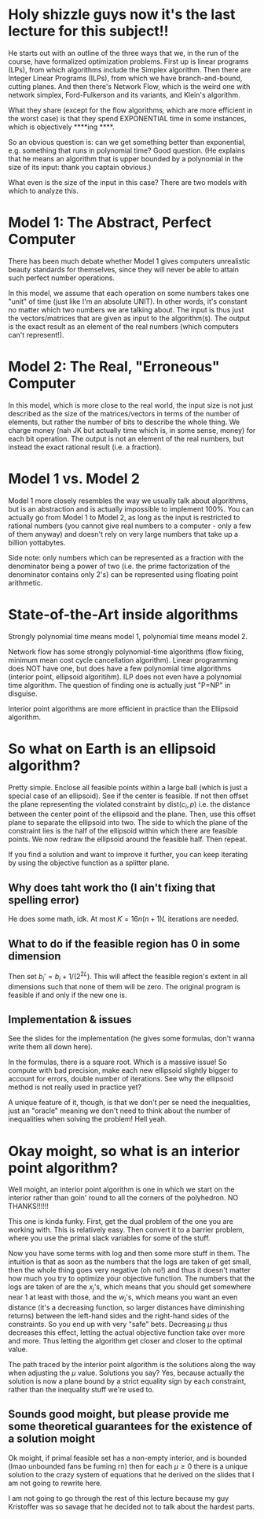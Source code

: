 # Holy shizzle guys now it's the last lecture for this subject!!

He starts out with an outline of the three ways that we, in the run of the
course, have formalized optimization problems. First up is linear programs
(LPs), from which algorithms include the Simplex algorithm. Then there are
Integer Linear Programs (ILPs), from which we have branch-and-bound, cutting
planes. And then there's Network Flow, which is the weird one with network
simplex, Ford-Fulkerson and its variants, and Klein's algorithm.

What they share (except for the flow algorithms, which are more efficient in the
worst case) is that they spend EXPONENTIAL time in some instances, which is
objectively ****ing ****.

So an obvious question is: can we get something better than exponential, e.g.
something that runs in polynomial time? Good question. (He explains that he
means an algorithm that is upper bounded by a polynomial in the size of its
input: thank you captain obvious.)

What even is the size of the input in this case? There are two models with which
to analyze this.

# Model 1: The Abstract, Perfect Computer

There has been much debate whether Model 1 gives computers unrealistic beauty
standards for themselves, since they will never be able to attain such perfect
number operations.

In this model, we assume that each operation on some numbers takes one "unit" of
time (just like I'm an absolute UNIT). In other words, it's constant no matter
which two numbers we are talking about. The input is thus just the
vectors/matrices that are given as input to the algorithm(s). The output is the
exact result as an element of the real numbers (which computers can't represent!).

# Model 2: The Real, "Erroneous" Computer

In this model, which is more close to the real world, the input size is not just
described as the size of the matrices/vectors in terms of the number of
elements, but rather the number of bits to describe the whole thing. We charge
money (nah JK but actually time which is, in some sense, money) for each bit
operation. The output is not an element of the real numbers, but instead the
exact rational result (i.e. a fraction).

# Model 1 vs. Model 2

Model 1 more closely resembles the way we usually talk about algorithms, but is
an abstraction and is actually impossible to implement 100%. You can actually go
from Model 1 to Model 2, as long as the input is restricted to rational numbers
(you cannot give real numbers to a computer - only a few of them anyway) and
doesn't rely on very large numbers that take up a billion yottabytes.

Side note: only numbers which can be represented as a fraction with the
denominator being a power of two (i.e. the prime factorization of the
denominator contains only 2's) can be represented using floating point
arithmetic.

# State-of-the-Art inside algorithms

Strongly polynomial time means model 1, polynomial time means model 2.

Network flow has some strongly polynomial-time algorithms (flow fixing, minimum
mean cost cycle cancellation algorithm). Linear programming does NOT have one,
but does have a few polynomial time algorithms (interior point, ellipsoid
algoritihm). ILP does not even have a polynomial time algorithm. The question of
finding one is actually just "P=NP" in disguise.

Interior point algorithms are more efficient in practice than the Ellipsoid
algorithm.

# So what on Earth is an ellipsoid algorithm?

Pretty simple. Enclose all feasible points within a large ball (which is just a
special case of an ellipsoid). See if the center is feasible. If not then offset
the plane representing the violated constraint by $\text{dist}(c_i, p)$ i.e. the
distance between the center point of the ellipsoid and the plane. Then, use this
offset plane to separate the ellipsoid into two. The side to which the plane of
the constraint lies is the half of the ellipsoid within which there are feasible
points. We now redraw the ellipsoid around the feasible half. Then repeat.

If you find a solution and want to improve it further, you can keep iterating by
using the objective function as a splitter plane.

## Why does taht work tho (I ain't fixing that spelling error)

He does some math, idk. At most $K = 16n(n + 1)L$ iterations are needed.

## What to do if the feasible region has 0 in some dimension

Then set $b_i' = b_i + 1/(2^{2L})$. This will affect the feasible region's
extent in all dimensions such that none of them will be zero. The original
program is feasible if and only if the new one is.

## Implementation & issues

See the slides for the implementation (he gives some formulas, don't wanna write
them all down here).

In the formulas, there is a square root. Which is a massive issue! So compute
with bad precision, make each new ellipsoid slightly bigger to account for
errors, double number of iterations. See why the ellipsoid method is not really
used in practice yet?

A unique feature of it, though, is that we don't per se need the inequalities,
just an "oracle" meaning we don't need to think about the number of inequalities
when solving the problem! Hell yeah.

# Okay moight, so what is an interior point algorithm?

Well moight, an interior point algorithm is one in which we start on the
interior rather than goin' round to all the corners of the polyhedron. NO
THANKS!!!!!!

This one is kinda funky. First, get the dual problem of the one you are working
with. This is relatively easy. Then convert it to a barrier problem, where you
use the primal slack variables for some of the stuff.

Now you have some terms with log and then some more stuff in them. The intuition
is that as soon as the numbers that the logs are taken of get small, then the
whole thing goes very negative (oh no!) and thus it doesn't matter how much you
try to optimize your objective function. The numbers that the logs are taken of
are the $x_j$'s, which means that you should get somewhere near 1 at least with
those, and the $w_i$'s, which means you want an even distance (it's a decreasing
function, so larger distances have diminishing returns) between the left-hand
sides and the right-hand sides of the constraints. So you end up with very
"safe" bets. Decreasing $\mu$ thus decreases this effect, letting the actual
objective function take over more and more. Thus letting the algorithm get
closer and closer to the optimal value.

The path traced by the interior point algorithm is the solutions along the way
when adjusting the $\mu$ value. Solutions you say? Yes, because actually the
solution is now a plane bound by a strict equality sign by each constraint,
rather than the inequality stuff we're used to.

## Sounds good moight, but please provide me some theoretical guarantees for the existence of a solution moight

Ok moight, if primal feasible set has a non-empty interior, and is bounded (lmao
unbounded fans be fuming rn) then for each $\mu \geq 0$ there is a unique
solution to the crazy system of equations that he derived on the slides that I
am not going to rewrite here.

I am not going to go through the rest of this lecture because my guy Kristoffer
was so savage that he decided not to talk about the hardest parts.
